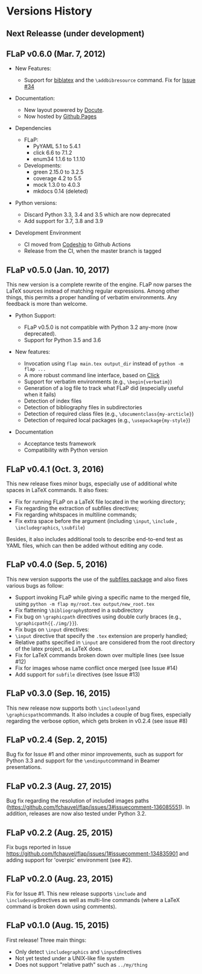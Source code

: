 # Versions History

## Next Releasse (under development)

## FLaP v0.6.0 (Mar. 7, 2012)

* New Features:
  * Support for [biblatex](https://ctan.org/pkg/biblatex?lang=en) and
    the `\addbibresource` command. Fix for [Issue
    #34](https://github.com/fchauvel/flap/issues/34)

* Documentation:
  * New layout powered by [Docute](https://docute.org/).
  * Now hosted by [Github
    Pages](http://fchauvel.github.io/flap/index.html)

* Dependencies
  * FLaP:
    * PyYAML 5.1 to 5.4.1
    * click 6.6 to 7.1.2
    * enum34 1.1.6 to 1.1.10
  * Developments:
    * green 2.15.0 to 3.2.5
    * coverage 4.2 to 5.5
    * mock 1.3.0 to 4.0.3
    * mkdocs 0.14 (deleted)

* Python versions:
    * Discard Python 3.3, 3.4 and 3.5 which are now deprecated
    * Add support for 3.7, 3.8 and 3.9
    
* Development Environment
  * CI moved from [Codeship](www.codeship.io) to Github Actions
  * Release from the CI, when the master branch is tagged

## FLaP v0.5.0 (Jan. 10, 2017)
This new version is a complete rewrite of the engine. FLaP now parses
the LaTeX sources instead of matching regular expressions. Among other
things, this permits a proper handling of verbatim environments. Any
feedback is more than welcome.

* Python Support:
    * FLaP v0.5.0 is not compatible with Python 3.2 any-more (now
      deprecated).
    * Support for Python 3.5 and 3.6

* New features:
    * Invocation using `flap main.tex output_dir` instead of `python
      -m flap ...`
    * A more robust command line interface, based on
      [Click](http://click.pocoo.org/6/)
    * Support for verbatim environments (e.g., `\begin{verbatim}`)
    * Generation of a log file to track what FLaP did (especially
      useful when it fails)
    * Detection of index files
    * Detection of bibliography files in subdirectories
    * Detection of required class files (e.g.,
      `\documentclass{my-arcticle}`)
    * Detection of required local packages (e.g.,
      `\usepackage{my-style}`)

* Documentation
    * Acceptance tests framework
    * Compatibility with Python version


## FLaP v0.4.1 (Oct. 3, 2016)

This new release fixes minor bugs, especially use of additional white
spaces in LaTeX commands. It also fixes:

 * Fix for running FLaP on a LaTeX file located in the working
   directory;
 * Fix regarding the extraction of subfiles directives;
 * Fix regarding whitspaces in multiline commands;
 * Fix extra space before the argument (including `\input`, `\include` ,
   `\includegraphics`, `\subfile`)

Besides, it also includes additional tools to describe end-to-end test
as YAML files, which can then be added without editing any code.

## FLaP v0.4.0 (Sep. 5, 2016)
This new version supports the use of the [subfiles
package](https://www.ctan.org/pkg/subfiles?lang=en) and also fixes
various bugs as follow:

 * Support invoking FLaP while giving a specific name to the merged
   file, using `python -m flap my/root.tex output/new_root.tex`
 * Fix flattening `\bibliography`stored in a subdirectory
 * Fix bug on `\graphicpath` directives using double curly braces
   (e.g., `\graphicpath{{./img/}}`).
 * Fix bugs on `\input` directives:
 * `\input` directive that specify the `.tex` extension are properly
   handled;
 * Relative paths specified in `\input` are considered from the root
   directory of the latex project, as LaTeX does.
 * Fix for LaTeX commands broken down over multiple lines (see Issue
   #12)
 * Fix for images whose name conflict once merged (see Issue #14)
 * Add support for `subfile` directives (see Issue #13)

## FLaP v0.3.0 (Sep. 16, 2015)

This new release now supports both `\includeonly`and
`\graphicspath`commands. It also includes a couple of bug fixes,
especially regarding the verbose option, which gets broken in v0.2.4
(see issue #8)

## FLaP v0.2.4 (Sep. 2, 2015)

Bug fix for Issue #1 and other minor improvements, such as support for
Python 3.3 and support for the `\endinput`command in Beamer
presentations.

## FLaP v0.2.3 (Aug. 27, 2015)

Bug fix regarding the resolution of included images paths
(https://github.com/fchauvel/flap/issues/3#issuecomment-136085551). In
addition, releases are now also tested under Python 3.2.

## FLaP v0.2.2 (Aug. 25, 2015)

Fix bugs reported in Issue
https://github.com/fchauvel/flap/issues/1#issuecomment-134835901 and
adding support for 'overpic' environment (see #2).

## FLaP v0.2.0 (Aug. 23, 2015)

Fix for Issue #1. This new release supports `\include` and
`\includesvg`directives as well as multi-line commands (where a LaTeX
command is broken down using comments).

## FLaP v0.1.0 (Aug. 15, 2015)

First release! Three main things:
 * Only detect `\includegraphics` and `\input`directives
 * Not yet tested under a UNIX-like file system
 * Does not support "relative path" such as `../my/thing`
